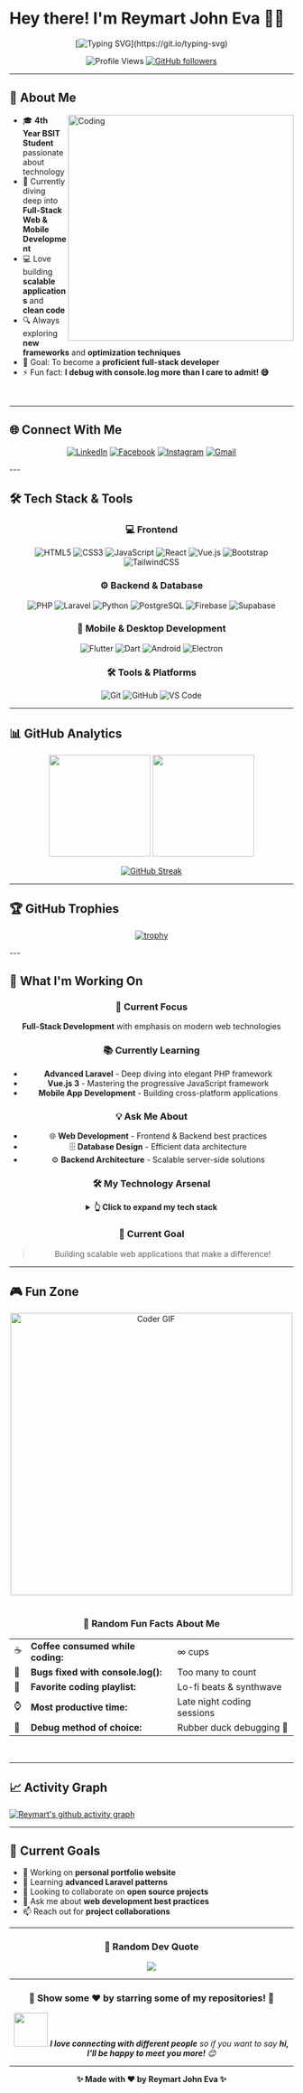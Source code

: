 # Hey there! I'm Reymart John Eva 👨‍💻

<div align="center">
  
  <!-- Animated typing effect -->
  [![Typing SVG](https://readme-typing-svg.herokuapp.com?font=Fira+Code&weight=500&size=24&pause=1000&color=36BCF7&center=true&vCenter=true&width=600&lines=Full+Stack+Developer+in+Training;BSIT+Student+%7C+Tech+Enthusiast;Building+Amazing+Web+%26+Mobile+Apps;Always+Learning+New+Technologies!)](https://git.io/typing-svg)
  
  <!-- Profile counter -->
  ![Profile Views](https://komarev.com/ghpvc/?username=reymartjohneva&style=for-the-badge&color=36BCF7)
  [![GitHub followers](https://img.shields.io/github/followers/reymartjohneva?style=for-the-badge&color=36BCF7)](https://github.com/reymartjohneva)

</div>

---

## 🚀 About Me

<img align="right" alt="Coding" width="400" src="https://media.giphy.com/media/qgQUggAC3Pfv687qPC/giphy.gif">

- 🎓 **4th Year BSIT Student** passionate about technology
- 🌱 Currently diving deep into **Full-Stack Web & Mobile Development**
- 💻 Love building **scalable applications** and **clean code**
- 🔍 Always exploring **new frameworks** and **optimization techniques**
- 🎯 Goal: To become a **proficient full-stack developer**
- ⚡ Fun fact: **I debug with console.log more than I care to admit! 😅**

<br clear="right"/>

---

## 🌐 Connect With Me

<div align="center">
  
  [![LinkedIn](https://img.shields.io/badge/LinkedIn-0077B5?style=for-the-badge&logo=linkedin&logoColor=white)](https://www.linkedin.com/in/reymart-eva-202196327/)
  [![Facebook](https://img.shields.io/badge/Facebook-1877F2?style=for-the-badge&logo=facebook&logoColor=white)](https://www.facebook.com/reymartjohneva/)
  [![Instagram](https://img.shields.io/badge/Instagram-E4405F?style=for-the-badge&logo=instagram&logoColor=white)](https://www.instagram.com/cokecak333/)
  [![Gmail](https://img.shields.io/badge/Gmail-D14836?style=for-the-badge&logo=gmail&logoColor=white)](mailto:reymarteva2@gmail.com)

</div>
---


## 🛠️ Tech Stack & Tools

<div align="center">

### 💻 Frontend
![HTML5](https://img.shields.io/badge/HTML5-E34F26?style=for-the-badge&logo=html5&logoColor=white)
![CSS3](https://img.shields.io/badge/CSS3-1572B6?style=for-the-badge&logo=css3&logoColor=white)
![JavaScript](https://img.shields.io/badge/JavaScript-F7DF1E?style=for-the-badge&logo=javascript&logoColor=black)
![React](https://img.shields.io/badge/React-20232A?style=for-the-badge&logo=react&logoColor=61DAFB)
![Vue.js](https://img.shields.io/badge/Vue.js-35495E?style=for-the-badge&logo=vue.js&logoColor=4FC08D)
![Bootstrap](https://img.shields.io/badge/Bootstrap-563D7C?style=for-the-badge&logo=bootstrap&logoColor=white)
![TailwindCSS](https://img.shields.io/badge/Tailwind_CSS-38B2AC?style=for-the-badge&logo=tailwind-css&logoColor=white)

### ⚙️ Backend & Database
![PHP](https://img.shields.io/badge/PHP-777BB4?style=for-the-badge&logo=php&logoColor=white)
![Laravel](https://img.shields.io/badge/Laravel-FF2D20?style=for-the-badge&logo=laravel&logoColor=white)
![Python](https://img.shields.io/badge/Python-14354C?style=for-the-badge&logo=python&logoColor=white)
![PostgreSQL](https://img.shields.io/badge/PostgreSQL-316192?style=for-the-badge&logo=postgresql&logoColor=white)
![Firebase](https://img.shields.io/badge/Firebase-039BE5?style=for-the-badge&logo=Firebase&logoColor=white)
![Supabase](https://img.shields.io/badge/Supabase-3ECF8E?style=for-the-badge&logo=supabase&logoColor=white)

### 📱 Mobile & Desktop Development
![Flutter](https://img.shields.io/badge/Flutter-02569B?style=for-the-badge&logo=flutter&logoColor=white)
![Dart](https://img.shields.io/badge/Dart-0175C2?style=for-the-badge&logo=dart&logoColor=white)
![Android](https://img.shields.io/badge/Android-3DDC84?style=for-the-badge&logo=android&logoColor=white)
![Electron](https://img.shields.io/badge/Electron-191970?style=for-the-badge&logo=Electron&logoColor=white)

### 🛠️ Tools & Platforms
![Git](https://img.shields.io/badge/Git-F05032?style=for-the-badge&logo=git&logoColor=white)
![GitHub](https://img.shields.io/badge/GitHub-100000?style=for-the-badge&logo=github&logoColor=white)
![VS Code](https://img.shields.io/badge/Visual_Studio_Code-0078D4?style=for-the-badge&logo=visual%20studio%20code&logoColor=white)

</div>

---

## 📊 GitHub Analytics

<div align="center">
  
  <img height="180em" src="https://github-readme-stats.vercel.app/api?username=reymartjohneva&show_icons=true&theme=tokyonight&include_all_commits=true&count_private=true"/>
  <img height="180em" src="https://github-readme-stats.vercel.app/api/top-langs/?username=reymartjohneva&layout=compact&langs_count=8&theme=tokyonight"/>

</div>

<div align="center">
  
  [![GitHub Streak](https://streak-stats.demolab.com/?user=reymartjohneva&theme=tokyonight)](https://git.io/streak-stats)

</div>

---
## 🏆 GitHub Trophies

<div align="center">
  
  [![trophy](https://github-profile-trophy.vercel.app/?username=reymartjohneva&theme=tokyonight&no-frame=false&no-bg=false&margin-w=4&row=2&column=3)](https://github.com/ryo-ma/github-profile-trophy)

</div>
---

## 💼 What I'm Working On

<div align="center">

### 🎯 Current Focus
**Full-Stack Development** with emphasis on modern web technologies

### 📚 Currently Learning
- **Advanced Laravel** - Deep diving into elegant PHP framework
- **Vue.js 3** - Mastering the progressive JavaScript framework  
- **Mobile App Development** - Building cross-platform applications

### 💡 Ask Me About
- 🌐 **Web Development** - Frontend & Backend best practices
- 🗄️ **Database Design** - Efficient data architecture
- ⚙️ **Backend Architecture** - Scalable server-side solutions

### 🛠️ My Technology Arsenal

<details>
<summary><b>👆 Click to expand my tech stack</b></summary>

**Frontend Technologies:**
- HTML5, CSS3, JavaScript
- React, Vue.js, Bootstrap, Tailwind CSS

**Backend & Server:**
- PHP, Laravel, Python
- RESTful API Development
- Firebase, Supabase

**Mobile & Desktop Development:**
- Flutter, Dart, Android
- Electron for cross-platform apps

**Databases & Cloud:**
- PostgreSQL, MySQL, Firebase, Supabase

**Tools & Workflow:**
- Git, GitHub, VS Code, Postman

</details>

### 🚀 Current Goal
> Building scalable web applications that make a difference! 

</div>

---

## 🎮 Fun Zone

<div align="center">
  
  <!-- Fun coding elements -->
  <div>
    <img src="https://media.giphy.com/media/SWoSkN6DxTszqIKEqv/giphy.gif" alt="Coder GIF" width="500">
  </div>
  
  <br/>
  
  <!-- Fun facts about coding -->
  <div align="center">
    <h3>🎲 Random Fun Facts About Me</h3>
    <table>
      <tr>
        <td>☕</td>
        <td><b>Coffee consumed while coding:</b></td>
        <td>∞ cups</td>
      </tr>
      <tr>
        <td>🐛</td>
        <td><b>Bugs fixed with console.log():</b></td>
        <td>Too many to count</td>
      </tr>
      <tr>
        <td>🎵</td>
        <td><b>Favorite coding playlist:</b></td>
        <td>Lo-fi beats & synthwave</td>
      </tr>
      <tr>
        <td>⌚</td>
        <td><b>Most productive time:</b></td>
        <td>Late night coding sessions</td>
      </tr>
      <tr>
        <td>🎯</td>
        <td><b>Debug method of choice:</b></td>
        <td>Rubber duck debugging 🦆</td>
      </tr>
    </table>
  </div>
  
  <br/>
  
</div>

---

## 📈 Activity Graph

[![Reymart's github activity graph](https://github-readme-activity-graph.vercel.app/graph?username=reymartjohneva&theme=tokyo-night)](https://github.com/ashutosh00710/github-readme-activity-graph)

---

## 🎯 Current Goals

- 🔭 Working on **personal portfolio website**
- 🌱 Learning **advanced Laravel patterns**
- 👯 Looking to collaborate on **open source projects**
- 💬 Ask me about **web development best practices**
- 📫 Reach out for **project collaborations**

---

<div align="center">

### 💭 Random Dev Quote
![](https://quotes-github-readme.vercel.app/api?type=horizontal&theme=tokyonight)

---

### 🌟 Show some ❤️ by starring some of my repositories! 🌟

<img src="https://media.giphy.com/media/LnQjpWaON8nhr21vNW/giphy.gif" width="60"> <em><b>I love connecting with different people</b> so if you want to say <b>hi, I'll be happy to meet you more!</b> 😊</em>

</div>

---

<div align="center">
  
  **✨ Made with ❤️ by Reymart John Eva ✨**
  
</div>
